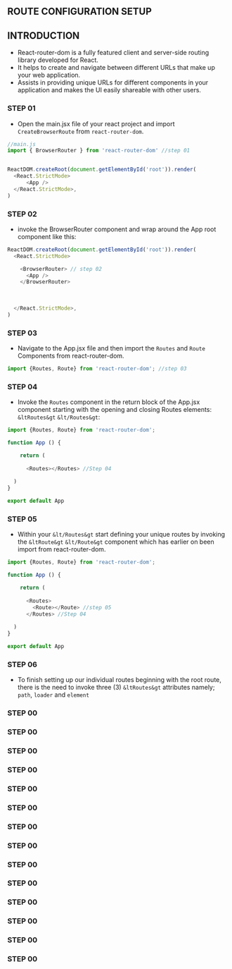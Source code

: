 ## ROUTE CONFIGURATION SETUP

## INTRODUCTION
- React-router-dom is a fully featured client and server-side routing library developed for React.
- It helps to create and navigate between different URLs that make up your web application.
- Assists in providing unique URLs for different components in your application and makes the UI easily shareable with other users.
### STEP 01
- Open the main.jsx file of your react project and import <code>CreateBrowserRoute</code> from <code>react-router-dom</code>.

```js
//main.js
import { BrowserRouter } from 'react-router-dom' //step 01


ReactDOM.createRoot(document.getElementById('root')).render(
  <React.StrictMode>
      <App />
  </React.StrictMode>,
)


```

### STEP 02
- invoke the BrowserRouter component and wrap around the App root component like this:
```js
ReactDOM.createRoot(document.getElementById('root')).render(
  <React.StrictMode>

    <BrowserRouter> // step 02
      <App />
    </BrowserRouter>
      
    
    
  </React.StrictMode>,
)

```

### STEP 03
- Navigate to the App.jsx file and then import the <code>Routes</code> and <code>Route</code> Components from react-router-dom.

```js
import {Routes, Route} from 'react-router-dom'; //step 03

```

### STEP 04
- Invoke the <code>Routes</code> component in the return block of the App.jsx component starting with the opening and closing Routes elements: <code>&ltRoutes&gt</code> <code>&lt/Routes&gt</code>:

```js
import {Routes, Route} from 'react-router-dom';

function App () {

    return (
   
      <Routes></Routes> //Step 04
   
  )
}

export default App
```
### STEP 05

- Within your <code><Route></code> <code>&lt/Routes&gt</code> start defining your unique routes by invoking the <code>&ltRoute&gt</code> <code>&lt/Route&gt</code> component which has earlier on been import from react-router-dom.

```js
import {Routes, Route} from 'react-router-dom';

function App () {

    return (
   
      <Routes>
        <Route></Route> //step 05
      </Routes> //Step 04
   
  )
}

export default App
```
### STEP 06

- To finish setting up our individual routes beginning with the root route, there is the need to invoke three (3) <code>&ltRoutes&gt</code> attributes namely; <code>path</code>, <code>loader</code> and <code>element</code>

### STEP 00
### STEP 00
### STEP 00
### STEP 00
### STEP 00
### STEP 00
### STEP 00
### STEP 00
### STEP 00
### STEP 00
### STEP 00
### STEP 00
### STEP 00
### STEP 00


<code></code>